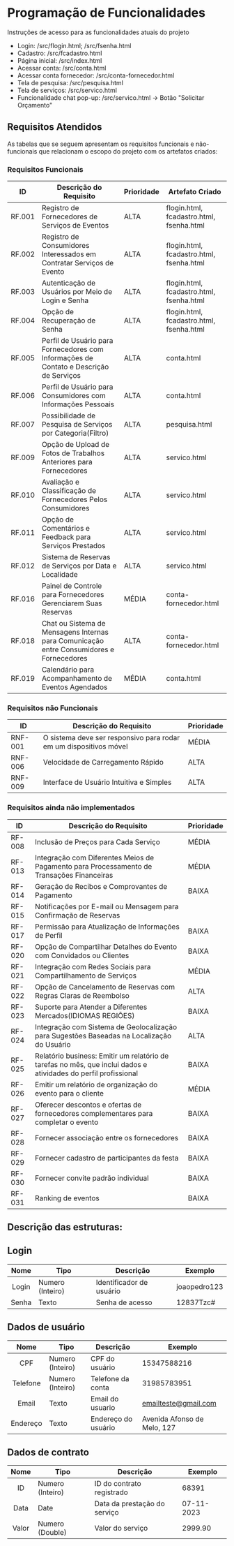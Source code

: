 # Programação de Funcionalidades

Instruções de acesso para as funcionalidades atuais do projeto

- Login: /src/flogin.html; /src/fsenha.html
- Cadastro: /src/fcadastro.html
- Página inicial: /src/index.html
- Acessar conta: /src/conta.html
- Acessar conta fornecedor: /src/conta-fornecedor.html
- Tela de pesquisa: /src/pesquisa.html
- Tela de serviços: /src/servico.html
- Funcionalidade chat pop-up: /src/servico.html -> Botão "Solicitar Orçamento"


## Requisitos Atendidos

As tabelas que se seguem apresentam os requisitos funcionais e não-funcionais que relacionam o escopo do projeto com os artefatos criados:

### Requisitos Funcionais


|ID     | Descrição do Requisito  | Prioridade | Artefato Criado |
|-------|-----------------------------------------|----| ----|
|RF.001  | Registro de Fornecedores de Serviços de Eventos| ALTA | flogin.html, fcadastro.html, fsenha.html |
|RF.002  | Registro de Consumidores Interessados em Contratar Serviços de Evento | ALTA | flogin.html, fcadastro.html, fsenha.html |
|RF.003  | Autenticação de Usuários por Meio de Login e Senha | ALTA | flogin.html, fcadastro.html, fsenha.html |
|RF.004  | Opção de Recuperação de Senha | ALTA | flogin.html, fcadastro.html, fsenha.html |
|RF.005  | Perfil de Usuário para Fornecedores com Informações de Contato e Descrição de Serviços| ALTA | conta.html  |
|RF.006  | Perfil de Usuário para Consumidores com Informações Pessoais | ALTA | conta.html |
|RF.007  | Possibilidade de Pesquisa de Serviços por Categoria(Filtro)| ALTA | pesquisa.html |
|RF.009  | Opção de Upload de Fotos de Trabalhos Anteriores para Fornecedores | ALTA | servico.html  |
|RF.010  | Avaliação e Classificação de Fornecedores Pelos Consumidores| ALTA | servico.html  |
|RF.011  | Opção de Comentários e Feedback para Serviços Prestados| ALTA |servico.html  |
|RF.012  | Sistema de Reservas de Serviços por Data e Localidade| ALTA | servico.html  |
|RF.016  | Painel de Controle para Fornecedores Gerenciarem Suas Reservas| MÉDIA | conta-fornecedor.html  |
|RF.018  | Chat ou Sistema de Mensagens Internas para Comunicação entre Consumidores e Fornecedores| ALTA | conta-fornecedor.html |
|RF.019  | Calendário para Acompanhamento de Eventos Agendados| MÉDIA | conta.html  |


### Requisitos não Funcionais

|ID     | Descrição do Requisito  | Prioridade |
|-------|-------------------------|----|
|RNF-001  | O sistema deve ser responsivo para rodar em um dispositivos móvel| MÉDIA |  
|RNF-006  | Velocidade de Carregamento Rápido | ALTA |  
|RNF-009  | Interface de Usuário Intuitiva e Simples | ALTA | 


### Requisitos ainda não implementados 

|ID    | Descrição do Requisito  | Prioridade |
|------|-----------------------------------------|----|
|RF-008  | Inclusão de Preços para Cada Serviço| MÉDIA |
|RF-013  | Integração com Diferentes Meios de Pagamento para Processamento de Transações Financeiras| MÉDIA |
|RF-014  | Geração de Recibos e Comprovantes de Pagamento| BAIXA |
|RF-015  | Notificações por E-mail ou Mensagem para Confirmação de Reservas|
|RF-017  | Permissão para Atualização de Informações de Perfil| BAIXA |
|RF-020  | Opção de Compartilhar Detalhes do Evento com Convidados ou Clientes| BAIXA |
|RF-021  | Integração com Redes Sociais para Compartilhamento de Serviços| MÉDIA | 
|RF-022  | Opção de Cancelamento de Reservas com Regras Claras de Reembolso| ALTA |
|RF-023  | Suporte para Atender a Diferentes Mercados(IDIOMAS REGIÕES)| BAIXA |
|RF-024  | Integração com Sistema de Geolocalização para Sugestões Baseadas na Localização do Usuário| ALTA |
|RF-025  |Relatório business: Emitir um relatório de tarefas no mês, que inclui dados e atividades do perfil profissional | BAIXA |
|RF-026  |Emitir um relatório de organização do evento para o cliente | MÉDIA |
|RF-027  | Oferecer descontos e ofertas de fornecedores complementares para completar o evento| BAIXA |
|RF-028  |Fornecer associação entre os fornecedores| BAIXA |
|RF-029  | Fornecer cadastro de participantes da festa| BAIXA |
|RF-030  | Fornecer convite padrão individual| BAIXA|
|RF-031  | Ranking de eventos| BAIXA |


## Descrição das estruturas:

## Login
|  **Nome**      | **Tipo**          | **Descrição**                             | **Exemplo**                                    |
|:--------------:|-------------------|-------------------------------------------|------------------------------------------------|
| Login          | Numero (Inteiro)  | Identificador de usuário                  | joaopedro123                                   |
| Senha          | Texto             | Senha de acesso                           | 12837Tzc#                                      |

## Dados de usuário
|  **Nome**      | **Tipo**          | **Descrição**                             | **Exemplo**                                    |
|:--------------:|-------------------|-------------------------------------------|------------------------------------------------|
| CPF            | Numero (Inteiro)  | CPF do usuário                            | 15347588216                                    |
| Telefone       | Numero (Inteiro)  | Telefone da conta                         | 31985783951                                    |
| Email          | Texto             | Email do usuario                          | emailteste@gmail.com                           |
| Endereço       | Texto             | Endereço do usuário                       | Avenida Afonso de Melo, 127                    |

## Dados de contrato
|  **Nome**      | **Tipo**          | **Descrição**                             | **Exemplo**                                    |
|:--------------:|-------------------|-------------------------------------------|------------------------------------------------|
| ID             | Numero (Inteiro)  | ID do contrato registrado                 | 68391                                          |
| Data           | Date              | Data da prestação do serviço              | 07-11-2023                                     |
| Valor          | Numero (Double)   | Valor do serviço                          | 2999.90                                        |
